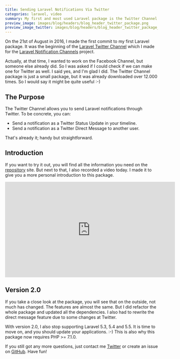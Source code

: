 ```yaml
---
title: Sending Laravel Notifications Via Twitter
categories: laravel, video
summary: My first and most used Laravel package is the Twitter Channel I made for Laravel Notifications. Today I released a new version of it, and I thought it is an excellent time to share a video about how to use it as well.
preview_image: images/blog/headers/blog_header_twitter_package.png
preview_image_twitter: images/blog/headers/blog_header_twitter_package_twitter.png
---
```


On the 21st of August in 2016, I made the first commit to my first Laravel package. It was the beginning of the [Laravel Twitter Channel](https://github.com/laravel-notification-channels/twitter) which I made for the [Laravel Notification Channels](http://laravel-notification-channels.com/) project.

Actually, at that time, I wanted to work on the Facebook Channel, but someone else already did. So I was asked if I could check if we can make one for Twitter as well. I said yes, and I'm glad I did. The Twitter Channel package is just a small package, but it was already downloaded over 12.000 times. So I would say it might be quite useful :-)

## The Purpose

The Twitter Channel allows you to send Laravel notifications through Twitter. To be concrete, you can:

* Send a notification as a Twitter Status Update in your timeline.
* Send a notification as a Twitter Direct Message to another user.

That's already it; handy but straightforward.

## Introduction

If you want to try it out, you will find all the information you need on the [repository](https://github.com/laravel-notification-channels/twitter) site. But next to that, I also recorded a video today. I made it to give you a more personal introduction to this package.

<div class="embed-container">
<iframe width="560" height="315" src="https://www.youtube.com/embed/VUue138Dgs4" frameborder="0" allow="accelerometer; autoplay; encrypted-media; gyroscope; picture-in-picture" allowfullscreen></iframe>
</div>

## Version 2.0

If you take a close look at the package, you will see that on the outside, not much has changed. The features are almost the same. But I did refactor the whole package and updated all the dependencies. I also had to rewrite the direct message feature due to some changes at Twitter.

With version 2.0, I also stop supporting Laravel 5.3, 5.4 and 5.5. It is time to move on, and you should update your applications. :-) This is also why this package now requires PHP >= 7.1.0.

If you still got any more questions, just contact me [Twitter](https://twitter.com/christophrumpel) or create an issue on [GitHub](https://github.com/laravel-notification-channels/twitter). Have fun!
